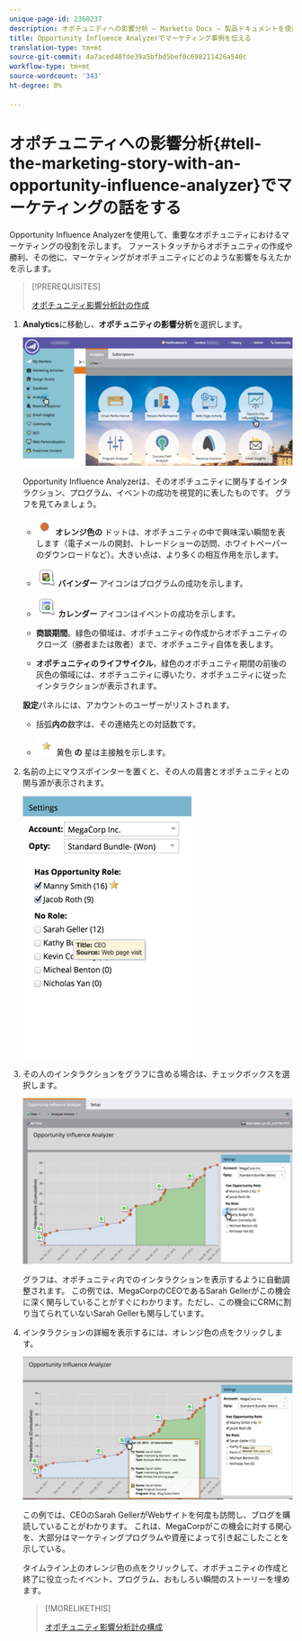 ```yaml
---
unique-page-id: 2360237
description: オポチュニティへの影響分析 — Marketto Docs — 製品ドキュメントを使用してマーケティングの話を伝える
title: Opportunity Influence Analyzerでマーケティング事例を伝える
translation-type: tm+mt
source-git-commit: 4a7aced48fde39a5bfbd5bef0c698211426a540c
workflow-type: tm+mt
source-wordcount: '343'
ht-degree: 0%

---
```



# オポチュニティへの影響分析{#tell-the-marketing-story-with-an-opportunity-influence-analyzer}でマーケティングの話をする

Opportunity Influence Analyzerを使用して、重要なオポチュニティにおけるマーケティングの役割を示します。 ファーストタッチからオポチュニティの作成や勝利、その他に、マーケティングがオポチュニティにどのような影響を与えたかを示します。

>[!PREREQUISITES]
>
>[オポチュニティ影響分析計の作成](/help/marketo/product-docs/reporting/revenue-cycle-analytics/opportunity-influence-analyzer/create-an-opportunity-influence-analyzer.md)

1. **Analytics**&#x200B;に移動し、**オポチュニティの影響分析**&#x200B;を選択します。

   ![](assets/analytics-opportunityhand.png)

   Opportunity Influence Analyzerは、そのオポチュニティに関与するインタラクション、プログラム、イベントの成功を視覚的に表したものです。 グラフを見てみましょう。

   * ![—](assets/image2014-10-3-13-3a43-3a21.png) **オレンジ色の** ドットは、オポチュニティの中で興味深い瞬間を表します（電子メールの開封、トレードショーの訪問、ホワイトペーパーのダウンロードなど）。大きい点は、より多くの相互作用を示します。

   * ![—](assets/image2014-10-3-13-3a44-3a9.png) **バインダー** アイコンはプログラムの成功を示します。

   * ![—](assets/image2014-10-3-13-3a44-3a40.png) **カレンダー** アイコンはイベントの成功を示します。

   * **商談期間**。緑色の領域は、オポチュニティの作成からオポチュニティのクローズ（勝者または敗者）まで、オポチュニティ自体を表します。

   * **オポチュニティのライフサイクル**。緑色のオポチュニティ期間の前後の灰色の領域には、オポチュニティに導いたり、オポチュニティに従ったインタラクションが表示されます。

   **設定**&#x200B;パネルには、アカウントのユーザーがリストされます。

   * 括弧&#x200B;**内の**&#x200B;数字は、その連絡先との対話数です。

   * ![-](assets/image2014-10-3-13-3a45-3a9.png)黄色 **の** 星は主接触を示します。


1. 名前の上にマウスポインターを置くと、その人の肩書とオポチュニティとの関与源が表示されます。

   ![](assets/image2015-6-23-14-3a43-3a1.png)

1. その人のインタラクションをグラフに含める場合は、チェックボックスを選択します。

   ![](assets/image2015-6-23-14-3a43-3a35.png)

   グラフは、オポチュニティ内でのインタラクションを表示するように自動調整されます。 この例では、MegaCorpのCEOであるSarah Gellerがこの機会に深く関与していることがすぐにわかります。ただし、この機会にCRMに割り当てられていないSarah Gellerも関与しています。

1. インタラクションの詳細を表示するには、オレンジ色の点をクリックします。

   ![](assets/image2015-6-23-14-3a44-3a15.png)

   この例では、CEOのSarah GellerがWebサイトを何度も訪問し、ブログを購読していることがわかります。 これは、MegaCorpがこの機会に対する関心を、大部分はマーケティングプログラムや資産によって引き起こしたことを示している。

   タイムライン上のオレンジ色の点をクリックして、オポチュニティの作成と終了に役立ったイベント、プログラム、おもしろい瞬間のストーリーを埋めます。

   >[!MORELIKETHIS]
   >
   >[オポチュニティ影響分析計の構成](/help/marketo/product-docs/reporting/revenue-cycle-analytics/opportunity-influence-analyzer/configure-an-opportunity-influence-analyzer.md)
